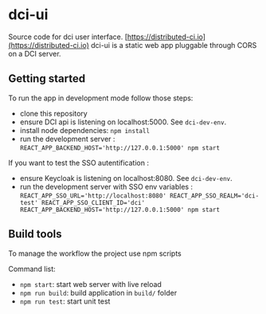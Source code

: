 # dci-ui


Source code for dci user interface. [https://distributed-ci.io](https://distributed-ci.io)
dci-ui is a static web app pluggable through CORS on a DCI server.

## Getting started

To run the app in development mode follow those steps:

- clone this repository
- ensure DCI api is listening on localhost:5000. See `dci-dev-env`.
- install node dependencies: `npm install`
- run the development server : `REACT_APP_BACKEND_HOST='http://127.0.0.1:5000' npm start`

If you want to test the SSO autentification :

- ensure Keycloak is listening on localhost:8080. See `dci-dev-env`.
- run the development server with SSO env variables : `REACT_APP_SSO_URL='http://localhost:8080' REACT_APP_SSO_REALM='dci-test' REACT_APP_SSO_CLIENT_ID='dci' REACT_APP_BACKEND_HOST='http://127.0.0.1:5000' npm start`


## Build tools

To manage the workflow the project use npm scripts

Command list:

- `npm start`: start web server with live reload
- `npm run build`: build application in `build/` folder
- `npm run test`: start unit test

